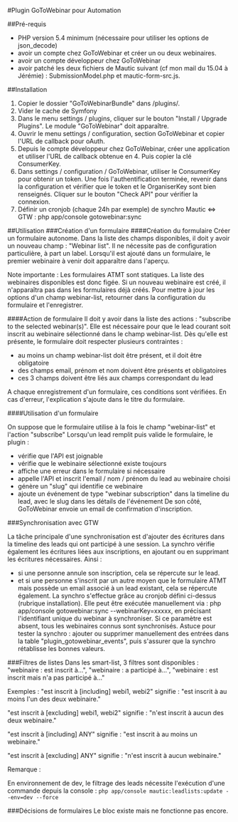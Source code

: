 #Plugin GoToWebinar pour Automation

##Pré-requis
- PHP version 5.4 minimum (nécessaire pour utiliser les options de json_decode)
- avoir un compte chez GoToWebinar et créer un ou deux webinaires.
- avoir un compte développeur chez GoToWebinar
- avoir patché les deux fichiers de Mautic suivant (cf mon mail du 15.04 à Jérémie) : SubmissionModel.php et mautic-form-src.js.

##Installation
1. Copier le dossier "GoToWebinarBundle" dans /plugins/.
2. Vider le cache de Symfony
3. Dans le menu settings / plugins, cliquer sur le bouton "Install / Upgrade Plugins". Le module "GoToWebinar" doit apparaître.
4. Ouvrir le menu settings / configuration, section GoToWebinar et copier l'URL de callback pour oAuth.
5. Depuis le compte développeur chez GoToWebinar, créer une application et utiliser l'URL de callback obtenue en 4. Puis copier la clé ConsumerKey.
6. Dans settings / configuration / GoToWebinar, utiliser le ConsumerKey pour obtenir un token. Une fois l'authentification terminée, revenir dans la configuration et vérifier que le token et le OrganiserKey sont bien renseignés. Cliquer sur le bouton "Check API" pour vérifier la connexion.
7. Définir un cronjob (chaque 24h par exemple) de synchro Mautic <=> GTW : php app/console gotowebinar:sync

##Utilisation
###Création d'un formulaire
####Création du formulaire
Créer un formulaire autonome. Dans la liste des champs disponibles, il doit y avoir un nouveau champ : "Webinar list". Il ne nécessite pas de configuration particulière, à part un label.
Lorsqu'il est ajouté dans un formulaire, le premier webinaire à venir doit apparaître dans l'aperçu.

Note importante :
Les formulaires ATMT sont statiques. La liste des webinaires disponibles est donc figée. Si un nouveau webinaire est créé, il n'apparaîtra pas dans les formulaires déjà créés. Pour mettre à jour les options d'un champ webinar-list, retourner dans la configuration du formulaire et l'enregistrer.

####Action de formulaire
Il doit y avoir dans la liste des actions : "subscribe to the selected webinar(s)".
Elle est nécessaire pour que le lead courant soit inscrit au webinaire sélectionné dans le champ webinar-list.
Dès qu'elle est présente, le formulaire doit respecter plusieurs contraintes :
- au moins un champ webinar-list doit être présent, et il doit être obligatoire
- des champs email, prénom et nom doivent être présents et obligatoires
- ces 3 champs doivent être liés aux champs correspondant du lead

A chaque enregistrement d'un formulaire, ces conditions sont vérifiées.
En cas d'erreur, l'explication s'ajoute dans le titre du formulaire.

####Utilisation d'un formulaire

On suppose que le formulaire utilise à la fois le champ "webinar-list" et l'action "subscribe"
Lorsqu'un lead remplit puis valide le formulaire, le plugin :
- vérifie que l'API est joignable
- vérifie que le webinaire sélectionné existe toujours
- affiche une erreur dans le formulaire si nécessaire
- appelle l'API et inscrit l'email / nom / prénom du lead au webinaire choisi
- génère un "slug" qui identifie ce webinaire
- ajoute un événement de type "webinar subscription" dans la timeline du lead, avec le slug dans les détails de l'événement
De son côté, GoToWebinar envoie un email de confirmation d'inscription.

###Synchronisation avec GTW

La tâche principale d'une synchronisation est d'ajouter des écritures dans la timeline des leads qui ont participé à une session.
La synchro vérifie également les écritures liées aux inscriptions, en ajoutant ou en supprimant les écritures nécessaires.
Ainsi :
- si une personne annule son inscription, cela se répercute sur le lead.
- et si une personne s'inscrit par un autre moyen que le formulaire ATMT mais possède un email associé à un lead existant, cela se répercute également.
La synchro s'effectue grâce au cronjob défini ci-dessus (rubrique installation).
Elle peut être exécutée manuellement via : php app/console gotowebinar:sync --webinarKey=xxxxx, en précisant l'identifiant unique du webinar à synchroniser.
Si ce paramètre est absent, tous les webinaires connus sont synchronisés.
Astuce pour tester la synchro : ajouter ou supprimer manuellement des entrées dans la table "plugin_gotowebinar_events", puis s'assurer que la synchro rétablisse les bonnes valeurs.


###Filtres de listes
Dans les smart-list, 3 filtres sont disponibles : "webinaire : est inscrit à...", "webinaire : a participé à...", "webinaire : est inscrit mais n'a pas participé à..."

Exemples :
"est inscrit à [including] webi1, webi2" signifie : "est inscrit à au moins l'un des deux webinaire."

"est inscrit à [excluding] webi1, webi2" signifie : "n'est inscrit à aucun des deux webinaire."

"est inscrit à [including] ANY" signifie : "est inscrit à au moins un webinaire."

"est inscrit à [excluding] ANY" signifie : "n'est inscrit à aucun webinaire."

Remarque :

En environnement de dev, le filtrage des leads nécessite l'exécution d'une commande depuis la console :
`php app/console mautic:leadlists:update --env=dev --force`

###Décisions de formulaires
Le bloc existe mais ne fonctionne pas encore.
